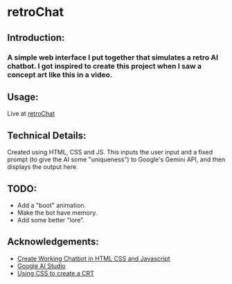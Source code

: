 # retroChat

## Introduction:
### A simple web interface I put together that simulates a retro AI chatbot. I got inspired to create this project when I saw a concept art like this in a video.

## Usage:
Live at [retroChat](https://cataclysmnik.github.io/retroChat/)

## Technical Details:
Created using HTML, CSS and JS. This inputs the user input and a fixed prompt (to give the AI some "uniqueness") to Google's Gemini API, and then displays the output here.

## TODO:
- Add a "boot" animation.
- Make the bot have memory.
- Add some better "lore".

## Acknowledgements:
- [Create Working Chatbot in HTML CSS and Javascript](https://www.youtube.com/watch?v=Bv8FORu-ACA&pp=ygUiaG93IHRvIGNyZWF0ZSBhIGFpIGNoYXRib3Qgd2Vic2l0ZQ%3D%3D)
- [Google AI Studio](https://ai.google.dev/)
- [Using CSS to create a CRT](https://aleclownes.com/2017/02/01/crt-display.html)